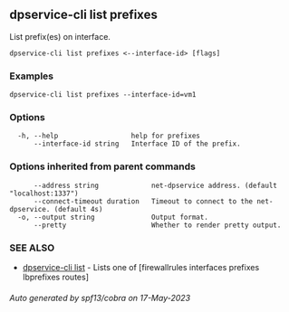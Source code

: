 ## dpservice-cli list prefixes

List prefix(es) on interface.

```
dpservice-cli list prefixes <--interface-id> [flags]
```

### Examples

```
dpservice-cli list prefixes --interface-id=vm1
```

### Options

```
  -h, --help                  help for prefixes
      --interface-id string   Interface ID of the prefix.
```

### Options inherited from parent commands

```
      --address string             net-dpservice address. (default "localhost:1337")
      --connect-timeout duration   Timeout to connect to the net-dpservice. (default 4s)
  -o, --output string              Output format.
      --pretty                     Whether to render pretty output.
```

### SEE ALSO

* [dpservice-cli list](dpservice-cli_list.md)	 - Lists one of [firewallrules interfaces prefixes lbprefixes routes]

###### Auto generated by spf13/cobra on 17-May-2023
